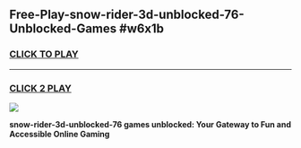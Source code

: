 
## Free-Play-snow-rider-3d-unblocked-76-Unblocked-Games #w6x1b
<h3>
<a href="https://news.freeplayer.one?title=snow-rider-3d-unblocked-76&ref=8M">CLICK TO PLAY</a></h3>
<hr>

<h3>
<a href="https://news.freeplayer.one?title=snow-rider-3d-unblocked-76&ref=8M">CLICK 2 PLAY</a>
  
</h3>

<a href="https://news.freeplayer.one?title=snow-rider-3d-unblocked-76&ref=8M"><img src="https://clearcache.store/games.png"></a>


**snow-rider-3d-unblocked-76 games unblocked: Your Gateway to Fun and Accessible Online Gaming**
